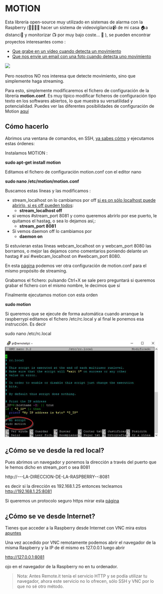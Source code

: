 # MOTION

Esta librería open-source muy utilizado en sistemas de alarma con la Raspberry (🤔🤔🤔🤔 hacer un sistema de videovigilancia📹 de mi casa 🏠a distanci📡 y monitorizar 📺 por muy bajo coste... 🤔 ), se pueden encontrar proyectos interesantes como :

* [Que grabe en un vídeo cuando detecta un movimiento](https://projects.raspberrypi.org/en/projects/parent-detector)
* [Que nos envíe un email con una foto cuando detecta uno movimiento](https://www.instructables.com/Raspberry-Pi-Motion-Detector-and-Alert-System/)

![](https://projects-static.raspberrypi.org/projects/parent-detector/97801ad05b15780b97e6fb975026710155e616e4/en/images/banner.png)

Pero nosotros NO nos interesa que detecte movimiento, sino que simplemente haga streaming.

Para esto, simplemente modificaremos el fichero de configuración de la librería **motion.conf**. Es muy típico modificar ficheros de configuración tipo texto en los softwares abiertos, lo que muestra su versatilidad y potencialidad. Puedes ver las diferentes posibilidades de configuración de Motion [aquí](https://motion-project.github.io/motion_config.html)

## Cómo hacerlo

Abrimos una ventana de comandos, en SSH, [ya sabes cómo](https://catedu.github.io/raspberry-muy-basico/5-ssh.html) y ejecutamos estas órdenes:

Instalamos MOTION :

**sudo apt-get install motion**

Editamos el fichero de configuración motion.conf con el editor nano

**sudo nano /etc/motion/motion.conf**

Buscamos estas líneas y las modificamos :

* stream_localhost on lo cambiamos por off [si es on sólo localhost puede abrirlo, si es off pueden todos](https://raspberrypi.stackexchange.com/questions/108419/stream-raspberry-pi-camera-on-web-page):
  * **stream_localhost off**
* si vemos #stream_port 8081 y como queremos abrirlo por ese puerto, le quitamos el hastag, o sea lo dejamos así,:
  * **stream_port 8081**
* Si vemos daemon off lo cambiamos por
  * **daemon on**

Si estuvieran estas líneas webcam_localhost on y webcam_port 8080 las borramos, o mejor las dejamos como comentarios poniendo delante un hastag # así #webcam_localhost on #webcam_port 8080.

En esta [página](https://raspberryparatorpes.net/instalacion/conectar-una-webcam-con-motion-en-raspberry-pi/) podemos ver otra configuración de motion.conf para el mismo propósito de streaming.

Grabamos el fichero: pulsando Ctrl+X se sale pero preguntará si queremos grabar el fichero con el mismo nombre, le decimos que sí

Finalmente ejecutamos motion con esta orden

**sudo motion**

Si queremos que se ejecute de forma automática cuando arranque la raspberrypi editamos el fichero /etc/rc.local y al final le ponemos esa instrucción. Es decir

sudo nano /etc/rc.local

![](/assets/arranquemotion.jpg)

## ¿Cómo se ve desde la red local?

Pues abrimos un navegador y ponemos la dirección a través del puerto que le hemos dicho en stream_port o sea 8081

http://---LA-DIRECCION-DE-LA-RASPBERRY--:8081

es decir si la dirección es 192.168.1.25 entonces tecleamos http://192.168.1.25:8081

Si queremos un protocolo seguro https mirar esta [página](https://raspberrypi.stackexchange.com/questions/107868/motion-security/107872#107872)

## ¿Cómo se ve desde Internet?

Tienes que acceder a la Raspberry desde Internet con VNC mira estos [apuntes](https://catedu.github.io/raspberry-muy-basico/11-conectando-desde-internet.html)

Una vez accedido por VNC remotamente podemos abrir el navegador de la misma Raspberry y la IP de él mismo es 127.0.0.1 luego abrir

http://127.0.0.1:8081

ojo en el navegador de la Raspberry no en tu ordenador.

>Nota: Antes Remote.it tenía el servicio HTTP y se podía utilizar tu navegador, ahora este servicio no lo ofrecen, sólo SSH y VNC por lo que no sé otro método.
